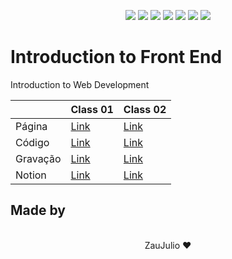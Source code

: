 <p align="center">
  <img src="https://img.shields.io/badge/React-20232A?style=for-the-badge&logo=react&logoColor=61DAFB"/>
  <img src="https://img.shields.io/badge/next.js-000000?style=for-the-badge&logo=nextdotjs&logoColor=white"/>
  <img src="https://img.shields.io/badge/Node.js-339933?style=for-the-badge&logo=nodedotjs&logoColor=white"/>
  <img src="https://img.shields.io/badge/TypeScript-007ACC?style=for-the-badge&logo=typescript&logoColor=white"/>
  <img src="https://img.shields.io/badge/JavaScript-F7DF1E?style=for-the-badge&logo=javascript&logoColor=black"/>
  <img src="https://img.shields.io/badge/Sass-CC6699?style=for-the-badge&logo=sass&logoColor=white"/>
  <img src="https://img.shields.io/badge/CSS3-1572B6?style=for-the-badge&logo=css3&logoColor=white"/>
</p>

# Introduction to Front End

Introduction to Web Development

|          | Class 01                                                                          | Class 02                                                                      |
| -------- | --------------------------------------------------------------------------------- | ----------------------------------------------------------------------------- |
| Página   | [Link](https://byte-serido-jr-class-01.vercel.app/)                               | [Link](#)                                                                     |
| Código   | [Link](https://github.com/byte-serido/front-end-class/tree/main/aula_01)          | [Link](./classes/02/ByteSeridoClasses/examples/react)                         |
| Gravação | [Link](https://mega.nz/file/Ks0GxDbC#ek1pCxmli2ceNHWX1zLwYhpakKc7TdzfGqWa4lLQwnQ) | [Link](#)                                                                     |
| Notion   | [Link](https://www.notion.so/zauhdf/Aula-01-45c2c4a4532440f7892c66fe0c59097d)     | [Link](https://www.notion.so/zauhdf/Aula-02-4282c7903666480c8ddc8350fbf1a003) |

## Made by

<p align="center">
  <br />
  ZauJulio ❤️
  <br />
</p>
